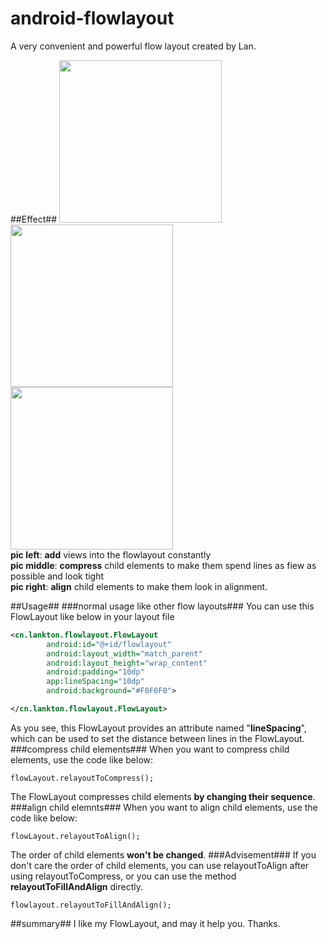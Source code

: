 # android-flowlayout
A very convenient and powerful flow layout created by Lan.

##Effect##
<img src="https://github.com/lankton/android-flowlayout/blob/master/pictures/flowlayout_add.gif?raw=true" width="260px"/>
<img src="https://github.com/lankton/android-flowlayout/blob/master/pictures/flowlayout_compress.gif?raw=true" width="260px"/>
<img src="https://github.com/lankton/android-flowlayout/blob/master/pictures/flowlayout_align.gif?raw=true" width="260px"/>   
**pic left**:  **add** views into the flowlayout constantly  
**pic middle**: **compress** child elements to make them spend lines as fiew as possible and look tight   
**pic right**: **align** child elements to make them look in alignment.  

##Usage##
###normal usage like other flow layouts###
You can use this FlowLayout like below in your layout file
```xml
<cn.lankton.flowlayout.FlowLayout
        android:id="@+id/flowlayout"
        android:layout_width="match_parent"
        android:layout_height="wrap_content"
        android:padding="10dp"
        app:lineSpacing="10dp"
        android:background="#F0F0F0">

</cn.lankton.flowlayout.FlowLayout>
```
As you see, this FlowLayout provides an attribute named "**lineSpacing**", which can be used to set the distance between lines in the FlowLayout.
###compress child elements###
When you want to compress child elements, use the code like below:  
```
flowLayout.relayoutToCompress();
```
The FlowLayout compresses child elements **by changing their sequence**.
###align child elemnts###
When you want to align child elements, use the code like below: 
```
flowLayout.relayoutToAlign();
```
The order of child elements **won't be changed**.
###Advisement###
If you don't care the order of child elements, you can use relayoutToAlign after using relayoutToCompress, or you can use the method **relayoutToFillAndAlign** directly.  
```
flowlayout.relayoutToFillAndAlign();
```
##summary##
I like my FlowLayout, and may it help you. Thanks.
